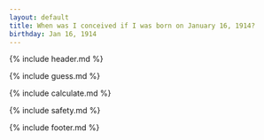```yaml
---
layout: default
title: When was I conceived if I was born on January 16, 1914?
birthday: Jan 16, 1914
---
```


{% include header.md %}

{% include guess.md %}

{% include calculate.md %}

{% include safety.md %}

{% include footer.md %}



